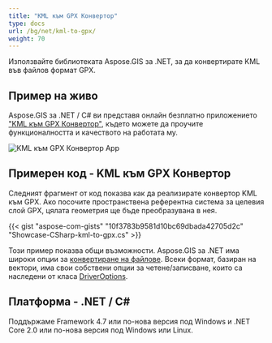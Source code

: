 ```yaml
---
title: "KML към GPX Конвертор"
type: docs
url: /bg/net/kml-to-gpx/
weight: 70
---
```


Използвайте библиотеката Aspose.GIS за .NET, за да конвертирате KML във файлов формат GPX.

## **Пример на живо**

Aspose.GIS за .NET / C# ви представя онлайн безплатно приложението ["KML към GPX Конвертор"](https://products.aspose.app/gis/conversion/kml-to-gpx), където можете да проучите функционалността и качеството на работата му.

![KML към GPX Конвертор App](conversion.png)

## **Примерен код - KML към GPX Конвертор**

Следният фрагмент от код показва как да реализирате конвертор KML към GPX. Ако посочите пространствена референтна система за целевия слой GPX, цялата геометрия ще бъде преобразувана в нея. 

{{< gist "aspose-com-gists" "10f3783b9581d10bc69dbada42705d2c" "Showcase-CSharp-kml-to-gpx.cs" >}}

Този пример показва общи възможности. Aspose.GIS за .NET има широки опции за [конвертиране на файлове](https://docs.aspose.com/gis/net/vector-layers/). Всеки формат, базиран на вектори, има свои собствени опции за четене/записване, които са наследени от класа [DriverOptions](https://reference.aspose.com/gis/net/aspose.gis/driveroptions).

## **Платформа - .NET / C#**

Поддържаме Framework 4.7 или по-нова версия под Windows и .NET Core 2.0 или по-нова версия под Windows или Linux.
